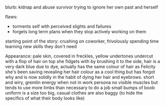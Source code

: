 blurb: kidnap and abuse survivor trying to ignore her own past and herself

flaws: 
- torments self with perceived slights and failures
- forgets long term plans when they stop actively working on them

starting point of the story: crushing on coworker, frivolously spending time learning new skills they don't need

Appearance:
pale skin, covered in freckles, yellow undertones
undercut with a flop of hair on top she fidgets with by brushing it to the side, hair is a very dark blue due to dye, actually has the same colour of hair as Felicity she's been saving revealing her hair colour as a cool thing but has forgot why and is now solidly in the habit of dying her hair and eyebrows.
short and wiry, gremlin energy when not in work persona
no visible muscles but tends to use more limbs than necessary to do a job
small bumps of boob
uniform is a size too big, casual clothes are also baggy (to hide the specifics of what their body looks like)
